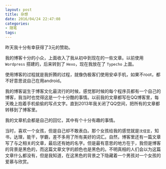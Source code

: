 ```yaml
---
layout: post
title: 杂想
date: 2016/04/24 22:47:08
categories: 
- 随笔
tags: 
---
```


昨天我十分有幸获得了3元的赞助。

我的博客十分的小众，上面收入了我从初中到现在的一些文章。以前使用 `Wordpress` 搭建的，后来转到了 `Hexo`，现在我放在了 `Typecho` 上面。

使用博客的过程就是我折腾的过程，就像伪极客们使用安卓手机，如果不root，都不好意思说自己在用android。

我的博客诞生于博客文化最流行的时候，感觉那时候的每个程序员都有一个自己的博客，我当时也觉得这是一个十分酷的事情。以前我的文章都写在QQ博客里，每天晚上抱着手机偷偷的写点文字。直到2013年我关闭了QQ空间，把所有的文章都转移到了博客里。

我的文章机会都是自己的回忆，其中有个十分有趣的事情。

当时，喜欢一个女孩，但是自己却不敢表白。那个女孩给我的感觉就是`沈佳宜`，知书，达理，能干，学霸，差不多用了所有美好的词汇。自然，博客里还有一篇文章写了与之相关的文章，最后还有她的名字。但是最有意思的地方在于，我但是博客的背景是黑色的，而这篇文章文字的颜色也是黑色的。不明真相的人们会以为这篇文章什么都没有，但是我知道，在这黑色的背景之下隐藏着一个男孩对一个女孩的爱慕与欣赏。
